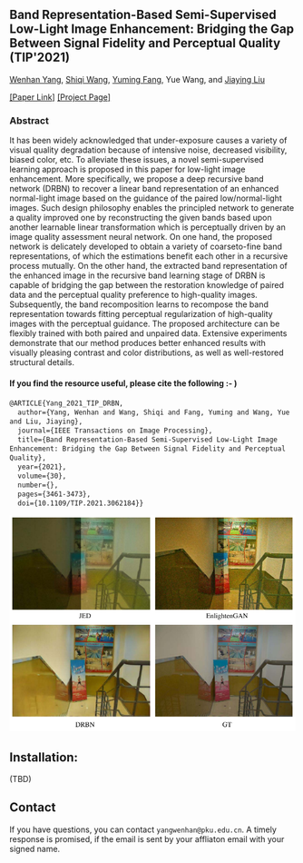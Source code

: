## Band Representation-Based Semi-Supervised Low-Light Image Enhancement: Bridging the Gap Between Signal Fidelity and Perceptual Quality (TIP'2021)

[Wenhan Yang](https://flyywh.github.io/index.html), 
[Shiqi Wang](https://www.cs.cityu.edu.hk/~shiqwang/), 
[Yuming Fang](https://sites.google.com/site/leofangyuming/), 
Yue Wang,
and [Jiaying Liu](http://www.icst.pku.edu.cn/struct/people/liujiaying.html) 

[[Paper Link]](http://39.96.165.147/Pub%20Files/2021/ywh_tip21_2.pdf)
[[Project Page]](https://github.com/flyywh/TIP-2021-Deep-Recursive-Band-Network)

### Abstract

It has been widely acknowledged that under-exposure causes a variety of visual quality degradation because of intensive noise, decreased visibility, biased color, etc. To alleviate these issues, a novel semi-supervised learning approach is proposed in this paper for low-light image enhancement. More specifically, we propose a deep recursive band network (DRBN) to recover a linear band representation of an enhanced normal-light image based on the guidance of the paired low/normal-light images. Such design philosophy enables the principled network to generate a quality improved one by reconstructing the given bands based upon another learnable linear transformation which is perceptually driven by an image quality assessment neural network. On one hand, the proposed network is delicately developed to obtain a variety of coarseto-fine band representations, of which the estimations benefit each other in a recursive process mutually. On the other hand, the extracted band representation of the enhanced image in the recursive band learning stage of DRBN is capable of bridging the gap between the restoration knowledge of paired data and the perceptual quality preference to high-quality images. Subsequently, the band recomposition learns to recompose the band representation towards fitting perceptual regularization of high-quality images with the perceptual guidance. The proposed architecture can be flexibly trained with both paired and unpaired data. Extensive experiments demonstrate that our method produces better enhanced results with visually pleasing contrast and color distributions, as well as well-restored structural details.

#### If you find the resource useful, please cite the following :- )

```
@ARTICLE{Yang_2021_TIP_DRBN,
  author={Yang, Wenhan and Wang, Shiqi and Fang, Yuming and Wang, Yue and Liu, Jiaying},
  journal={IEEE Transactions on Image Processing}, 
  title={Band Representation-Based Semi-Supervised Low-Light Image Enhancement: Bridging the Gap Between Signal Fidelity and Perceptual Quality}, 
  year={2021},
  volume={30},
  number={},
  pages={3461-3473},
  doi={10.1109/TIP.2021.3062184}}
```
<img src="teaser/teaser_DRBN.png" > 

## Installation:
(TBD)


## Contact

If you have questions, you can contact `yangwenhan@pku.edu.cn`.
A timely response is promised, if the email is sent by your affliaton email with your signed name.
